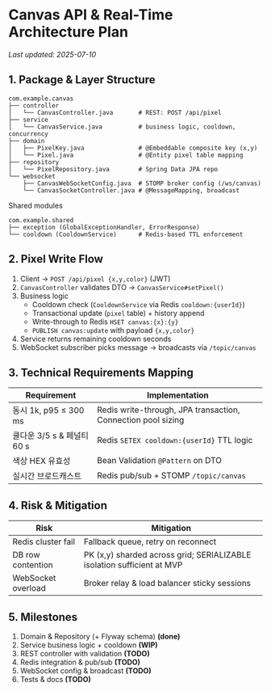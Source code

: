 # Canvas API & Real-Time Architecture Plan

_Last updated: 2025-07-10_

## 1. Package & Layer Structure

```
com.example.canvas
├── controller
│   └── CanvasController.java       # REST: POST /api/pixel
├── service
│   └── CanvasService.java          # business logic, cooldown, concurrency
├── domain
│   ├── PixelKey.java               # @Embeddable composite key (x,y)
│   └── Pixel.java                  # @Entity pixel table mapping
├── repository
│   └── PixelRepository.java        # Spring Data JPA repo
└── websocket
    ├── CanvasWebSocketConfig.java  # STOMP broker config (/ws/canvas)
    └── CanvasSocketController.java # @MessageMapping, broadcast
```

Shared modules
```
com.example.shared
├── exception (GlobalExceptionHandler, ErrorResponse)
└── cooldown (CooldownService)      # Redis-based TTL enforcement
```

## 2. Pixel Write Flow

1. Client → `POST /api/pixel {x,y,color}` (JWT)
2. `CanvasController` validates DTO → `CanvasService#setPixel()`
3. Business logic
   * Cooldown check (`CooldownService` via Redis `cooldown:{userId}`)
   * Transactional update (`pixel` table) + history append
   * Write-through to Redis `HSET canvas:{x}:{y}`
   * `PUBLISH canvas:update` with payload `{x,y,color}`
4. Service returns remaining cooldown seconds
5. WebSocket subscriber picks message → broadcasts via `/topic/canvas`

## 3. Technical Requirements Mapping

| Requirement | Implementation |
|-------------|----------------|
| 동시 1k, p95 ≤ 300 ms | Redis write-through, JPA transaction, Connection pool sizing |
| 쿨다운 3/5 s & 페널티 60 s | Redis `SETEX cooldown:{userId}` TTL logic |
| 색상 HEX 유효성 | Bean Validation `@Pattern` on DTO |
| 실시간 브로드캐스트 | Redis pub/sub + STOMP `/topic/canvas` |

## 4. Risk & Mitigation

| Risk | Mitigation |
|------|-----------|
| Redis cluster fail | Fallback queue, retry on reconnect |
| DB row contention | PK (x,y) sharded across grid; SERIALIZABLE isolation sufficient at MVP |
| WebSocket overload | Broker relay & load balancer sticky sessions |

## 5. Milestones

1. Domain & Repository (+ Flyway schema) **(done)**
2. Service business logic + cooldown **(WIP)**
3. REST controller with validation **(TODO)**
4. Redis integration & pub/sub **(TODO)**
5. WebSocket config & broadcast **(TODO)**
6. Tests & docs **(TODO)** 
